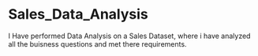 # Sales_Data_Analysis

I Have performed Data Analysis on a Sales Dataset, where i have analyzed all the buisness questions and met there requirements.  
